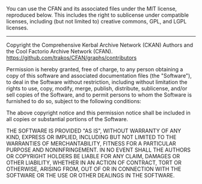 You can use the CFAN and its associated files under the MIT license,
reproduced below. This includes the right to sublicense under compatible
licenses, including (but not limited to) creative commons, GPL, and LGPL
licenses.

---

Copyright the Comprehensive Kerbal Archive Network (CKAN) Authors and the Cool Factorio Archive Network (CFAN).
https://github.com/trakos/CFAN/graphs/contributors

Permission is hereby granted, free of charge, to any person obtaining a copy of this software and associated documentation files (the "Software"), to deal in the Software without restriction, including without limitation the rights to use, copy, modify, merge, publish, distribute, sublicense, and/or sell copies of the Software, and to permit persons to whom the Software is furnished to do so, subject to the following conditions:

The above copyright notice and this permission notice shall be included in all copies or substantial portions of the Software.

THE SOFTWARE IS PROVIDED "AS IS", WITHOUT WARRANTY OF ANY KIND, EXPRESS OR IMPLIED, INCLUDING BUT NOT LIMITED TO THE WARRANTIES OF MERCHANTABILITY, FITNESS FOR A PARTICULAR PURPOSE AND NONINFRINGEMENT. IN NO EVENT SHALL THE AUTHORS OR COPYRIGHT HOLDERS BE LIABLE FOR ANY CLAIM, DAMAGES OR OTHER LIABILITY, WHETHER IN AN ACTION OF CONTRACT, TORT OR OTHERWISE, ARISING FROM, OUT OF OR IN CONNECTION WITH THE SOFTWARE OR THE USE OR OTHER DEALINGS IN THE SOFTWARE. 
